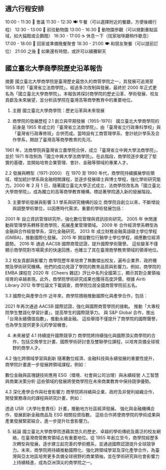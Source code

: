 ## 週六行程安排
10:00 - 11:30 🏢 會議
11:30 - 12:30 🍽️ 午餐（可以選擇附近的餐廳，方便後續行程）
12:30 - 13:00 🚗 前往動物園
13:00 - 16:30 🦁 動物園參觀（可以規劃重點區域，如大貓館或企鵝館）
16:30 - 17:00 ☕ 休息一下（找家咖啡廳稍作歇息）
17:00 - 18:00 🚗 回家或準備晚餐聚會
18:30 - 21:00 🍽️ 和朋友聚餐（可以提前訂位）
21:00 之後 🎉 如果還有時間，或許可以續攤聊天

## 國立臺北大學商學院歷史沿革報告
摘要
國立臺北大學商學院是臺灣歷史最悠久的商管學院之一，其發展可追溯至 1955 年的「臺灣省立法商學院」，經過多次改制與發展，最終於 2000 年正式更名為「國立臺北大學商學院」。本報告將探討商學院的歷史沿革、學術發展、校友貢獻及未來展望，並分析該學院在臺灣高等商學教育中的重要地位。

1. 主題
國立臺北大學商學院：歷史沿革與未來發展

2. 商學院的發展歷程
2.1 創立與早期發展（1955-1970）
國立臺北大學商學院的前身是 1955 年成立的「臺灣省立法商學院」，由「臺灣省立行政專科學校」與「臺灣省行政專修班」合併而成。當時設有工商管理學系、會計統計學系及合作學系，開啟了臺灣高等商學教育的先河。

1961 年，法商學院與臺灣省立農學院合併，成立「臺灣省立中興大學法商學院」，並於 1971 年改制為「國立中興大學法商學院」。在此階段，商學院逐步奠定了堅實的基礎，並開始培育企業管理、會計、金融等領域的專業人才。

2.2 發展與轉型（1971-2000）
在 1970 至 1990 年代，商學院持續擴展學術領域，增加統計學系與金融相關課程，並逐步發展碩士與博士學程，強化學術研究能力。2000 年 2 月 1 日，隨著國立臺北大學正式成立，法商學院改名為「國立臺北大學商學院」，成為獨立的高等商學教育機構，標誌著學院邁入新的發展階段。

3. 主要學術發展與影響
3.1 學系與研究機構的設立
商學院自創立以來，不斷增設與調整學術單位，以因應時代需求。重要的學術發展包括：

2001 年 設立資訊管理研究所，強化數位管理與資訊技術研究。
2005 年 休閒運動與管理學系轉移至商學院，拓展產業管理領域。
2009 年 合作經濟學系轉型為金融與合作經營學系，深化金融研究。
2013 年 成立財務金融英語碩士學位學程 (GMBA)，推動國際化發展。
2015 年 開設數位行銷學士學位學程，順應數位經濟趨勢。
2016 年 通過 AACSB 國際商管認證，提升國際學術聲譽。
這些變革不僅顯示商學院對市場需求的快速回應，也確立了其在臺灣商學教育領域的領導地位。

3.2 校友貢獻與影響力
商學院歷年來培育了無數傑出校友，遍布企業界、政府機關及學術研究機構。他們的成功見證了學院的教育品質與影響力。例如，商學院的 EMBA 課程在 2020 年《Cheers 雜誌》評比中名列全國第三，顯示其對企業領袖培育的卓越表現。此外，商學院學術研究成果也獲得高度評價，根據 Airiti Library 2012 年學位論文下載調查，商學院位居全國商管學院前五名。

3.3 國際化與產學合作
近年來，商學院積極推動國際化與產學合作，包括：

2021 年再次通過 AACSB 國際認證，強化與國際商管學院的接軌。
推動「大專校院學生雙語化學習計畫」，提高學生的國際競爭力。
與 S&P Global 合作，推出「台灣永續價值指數」，推動永續金融。
這些舉措不僅提升了商學院的國際聲譽，也為學生提供更多元的學習機會。

4. 未來展望
4.1 持續提升國際競爭力
商學院將持續強化與國際頂尖商學院的合作，包括交換學生計畫、國際學術研討會及雙聯學位課程，以培育具備全球視野的商學人才。

4.2 強化跨領域學習與創新
隨著數位經濟、金融科技與永續發展的重要性提升，商學院計畫進一步發展跨領域課程，例如：

數位金融與區塊鏈技術應用
ESG（環境、社會與公司治理）與永續經營
人工智慧與商業決策分析
這些領域的發展將使商學院在未來商業教育中保持競爭優勢。

4.3 深化產學合作與社會影響力
商學院將持續與企業、政府及非營利組織合作，開發實務導向的課程與研究計畫，例如：

透過 USR（大學社會責任）計畫，推動地方社區經濟發展。
強化與金融機構合作，發展創新金融商品及 ESG 相關投資指數。
這些合作將使商學院的學術成果與產業發展緊密結合，進一步提升社會影響力。

5. 結論
國立臺北大學商學院憑藉其悠久的歷史、卓越的學術傳統及廣泛的校友網絡，在臺灣商管教育領域占有重要地位。從 1955 年創立至今，商學院經歷多次轉型與發展，逐步建立起完善的學術體系，並通過國際認證提升全球競爭力。未來，商學院將持續推動國際化、強化跨領域學習及深化產學合作，為臺灣與亞太地區培育更多具備全球視野的商業領袖，並在學術研究與社會影響力上持續精進，成為亞洲頂尖的商學院之一。

